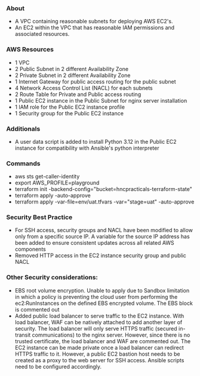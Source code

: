 ### About
- A VPC containing reasonable subnets for deploying AWS EC2's.
- An EC2 within the VPC that has reasonable IAM permissions and associated
resources.

### AWS Resources
- 1 VPC
- 2 Public Subnet in 2 different Availability Zone
- 2 Private Subnet in 2 different Availability Zone
- 1 Internet Gateway for public access routing for the public subnet
- 4 Network Access Control List (NACL) for each subnets
- 2 Route Table for Private and Public access routing
- 1 Public EC2 instance in the Public Subnet for nginx server installation
- 1 IAM role for the Public EC2 instance profile
- 1 Security group for the Public EC2 instance

### Additionals
- A user data script is added to install Python 3.12 in the Public EC2 instance for compatibility with Ansible's python interpreter

### Commands
- aws sts get-caller-identity
- export AWS_PROFILE=playground
- terraform init -backend-config="bucket=hncpracticals-terraform-state"
- terraform apply -auto-approve
- terraform apply -var-file=env/uat.tfvars -var="stage=uat" -auto-approve

### Security Best Practice
- For SSH access, security groups and NACL have been modified to allow only from a specific source IP. A variable for the source IP address has been added to ensure consistent updates across all related AWS components
- Removed HTTP access in the EC2 instance security group and public NACL

###  Other Security considerations:
- EBS root volume encryption. Unable to apply due to Sandbox limitation in which a policy is preventing the cloud user from performing the ec2:RunInstances on the defined EBS encrypted volume. The EBS block is commented out
- Added public load balancer to serve traffic to the EC2 instance. With load balancer, WAF can be natively attached to add another layer of security. The load balancer will only serve HTTPS traffic (secured in-transit communications) to the nginx server. However, since there is no trusted certificate, the load balancer and WAF are commented out. The EC2 instance can be made private once a load balancer can redirect HTTPS traffic to it. However, a public EC2 bastion host needs to be created as a proxy to the web server for SSH access. Ansible scripts need to be configured accordingly.


